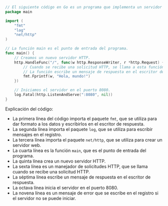 ```go
// El siguiente código en Go es un programa que implementa un servidor web simple.
package main

import (
	"fmt"
	"log"
	"net/http"
)

// La función main es el punto de entrada del programa.
func main() {
	// Creamos un nuevo servidor HTTP.
	http.HandleFunc("/", func(w http.ResponseWriter, r *http.Request) {
		// Cuando se recibe una solicitud HTTP, se llama a esta función.
		// La función escribe un mensaje de respuesta en el escritor de respuesta.
		fmt.Fprintf(w, "Hola, mundo!")
	})

	// Iniciamos el servidor en el puerto 8080.
	log.Fatal(http.ListenAndServe(":8080", nil))
}
```

Explicación del código:

* La primera línea del código importa el paquete `fmt`, que se utiliza para dar formato a los datos y escribirlos en el escritor de respuesta.
* La segunda línea importa el paquete `log`, que se utiliza para escribir mensajes en el registro.
* La tercera línea importa el paquete `net/http`, que se utiliza para crear un servidor web.
* La cuarta línea es la función `main`, que es el punto de entrada del programa.
* La quinta línea crea un nuevo servidor HTTP.
* La sexta línea es un manejador de solicitudes HTTP, que se llama cuando se recibe una solicitud HTTP.
* La séptima línea escribe un mensaje de respuesta en el escritor de respuesta.
* La octava línea inicia el servidor en el puerto 8080.
* La novena línea es un mensaje de error que se escribe en el registro si el servidor no se puede iniciar.
